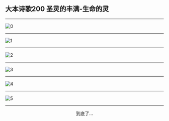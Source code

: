 
## 大本诗歌200 圣灵的丰满-生命的灵
        
<div id="aplayer0"></div>

<div id="aplayer1"></div>

<div id="aplayer2"></div>

---

<img alt="0" data-original="https://cdn.jsdelivr.net/gh/k34869/shi/data/d0193/0">

---

<img alt="1" data-original="https://cdn.jsdelivr.net/gh/k34869/shi/data/d0193/1">

---

<img alt="2" data-original="https://cdn.jsdelivr.net/gh/k34869/shi/data/d0193/2">

---

<img alt="3" data-original="https://cdn.jsdelivr.net/gh/k34869/shi/data/d0193/3">

---

<img alt="4" data-original="https://cdn.jsdelivr.net/gh/k34869/shi/data/d0193/4">

---

<img alt="5" data-original="https://cdn.jsdelivr.net/gh/k34869/shi/data/d0193/5">

---

<p style="text-align: center">到底了...</p>

<script src="/js/dist-view.js"></script>

<script>
MAIN.id = 'd0193';
        
const ap0 = new APlayer({
    container: document.getElementById('aplayer0'),
    volume: 1,
    loop: 'none',
    preload: 'none',
    audio: [{
        name: 'D200.mp3',
        artist: '大本诗歌',
        url: 'https://res.wx.qq.com/voice/getvoice?mediaid=MzI0NTk3MDM5M18yMjQ3NTIxMjg1',
        cover: '/favicon'
    }]
});
const ap1 = new APlayer({
    container: document.getElementById('aplayer1'),
    volume: 1,
    loop: 'none',
    preload: 'none',
    audio: [{
        name: 'D200第一节领唱.mp3',
        artist: '大本诗歌',
        url: 'https://res.wx.qq.com/voice/getvoice?mediaid=MzI0NTk3MDM5M18yMjQ3NTIxMjg2',
        cover: '/favicon'
    }]
});
const ap2 = new APlayer({
    container: document.getElementById('aplayer2'),
    volume: 1,
    loop: 'none',
    preload: 'none',
    audio: [{
        name: 'D200教唱版.mp3',
        artist: '大本诗歌',
        url: 'https://res.wx.qq.com/voice/getvoice?mediaid=MzI0NTk3MDM5M18yMjQ3NTIxMjg3',
        cover: '/favicon'
    }]
});
</script>
